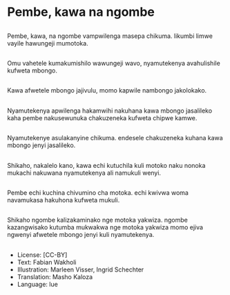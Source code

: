 # Pembe, kawa na ngombe

##
Pembe, kawa, na ngombe vampwilenga masepa chikuma. likumbi limwe vayile hawungeji mumotoka.

##
Omu vahetele kumakumishilo wawungeji wavo, nyamutekenya avahulishile kufweta mbongo.

##
Kawa afwetele mbongo jajivulu, momo kapwile nambongo jakolokako.

##
Nyamutekenya apwilenga hakamwihi nakuhana kawa mbongo jasalileko kaha pembe nakusewunuka chakuzeneka kufweta chipwe kamwe.

##
Nyamutekenye asulakanyine chikuma. endesele chakuzeneka kuhana kawa mbongo jenyi jasalileko.

##
Shikaho, nakalelo kano, kawa echi kutuchila kuli motoko naku nonoka mukachi nakuwana nyamutekenya ali namukuli wenyi.

##
Pembe echi kuchina chivumino cha motoka. echi kwivwa woma navamukasa hakuhona kufweta mukuli.

##
Shikaho ngombe kalizakaminako nge motoka yakwiza. ngombe kazangwisako kutumba mukwakwa nge motoka yakwiza momo ejiva ngwenyi afwetele mbongo jenyi kuli nyamutekenya.

##
* License: [CC-BY]
* Text: Fabian Wakholi
* Illustration: Marleen Visser, Ingrid Schechter
* Translation: Masho Kaloza
* Language: lue
